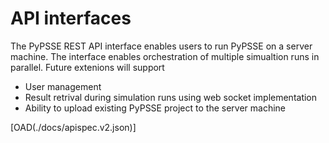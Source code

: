 # API interfaces

The PyPSSE REST API interface enables users to run PyPSSE on a server machine. The interface enables orchestration of multiple simualtion runs in parallel. Future extenions will support

- User management
- Result retrival during simulation runs using web socket implementation
- Ability to upload existing PyPSSE project to the server machine

[OAD(./docs/apispec.v2.json)]